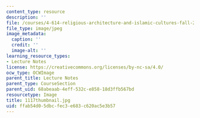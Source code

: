 ```yaml
---
content_type: resource
description: ''
file: /courses/4-614-religious-architecture-and-islamic-cultures-fall-2002/ffab54d05dbcfec3e683c620ac5e3b57_1117thumbnail.jpg
file_type: image/jpeg
image_metadata:
  caption: ''
  credit: ''
  image-alt: ''
learning_resource_types:
- Lecture Notes
license: https://creativecommons.org/licenses/by-nc-sa/4.0/
ocw_type: OCWImage
parent_title: Lecture Notes
parent_type: CourseSection
parent_uid: 68abeaab-4eff-532c-e858-18d3ffb567bd
resourcetype: Image
title: 1117thumbnail.jpg
uid: ffab54d0-5dbc-fec3-e683-c620ac5e3b57
---
```

